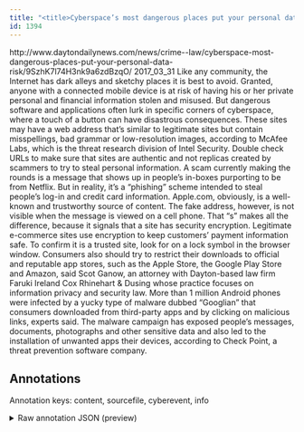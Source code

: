```yaml
---
title: "<title>Cyberspace’s most dangerous places put your personal data at risk</title>"
id: 1394
---
```


<title>Cyberspace’s most dangerous places put your personal data at risk</title>
<source> http://www.daytondailynews.com/news/crime--law/cyberspace-most-dangerous-places-put-your-personal-data-risk/9SzhK7l74H3nk9a6zdBzqO/ </source>
<date> 2017_03_31 </date>
<text>
Like any community, the Internet has dark alleys and sketchy places it is best to avoid.
Granted, anyone with a connected mobile device is at risk of having his or her private personal and financial information stolen and misused.
But dangerous software and applications often lurk in specific corners of cyberspace, where a touch of a button can have disastrous consequences.
These sites may have a web address that’s similar to legitimate sites but contain misspellings, bad grammar or low-resolution images, according to McAfee Labs, which is the threat research division of Intel Security.
Double check URLs to make sure that sites are authentic and not replicas created by scammers to try to steal personal information.
A scam currently making the rounds is a message that shows up in people’s in-boxes purporting to be from Netflix.
But in reality, it’s a “phishing” scheme intended to steal people’s log-in and credit card information.
Apple.com, obviously, is a well-known and trustworthy source of content.
The fake address, however, is not visible when the message is viewed on a cell phone.
That “s” makes all the difference, because it signals that a site has security encryption.
Legitimate e-commerce sites use encryption to keep customers’ payment information safe.
To confirm it is a trusted site, look for on a lock symbol in the browser window.
Consumers also should try to restrict their downloads to official and reputable app stores, such as the Apple Store, the Google Play Store and Amazon, said Scot Ganow, an attorney with Dayton-based law firm Faruki Ireland Cox Rhinehart & Dusing whose practice focuses on information privacy and security law.
More than 1 million Android phones were infected by a yucky type of malware dubbed “Googlian” that consumers downloaded from third-party apps and by clicking on malicious links, experts said.
The malware campaign has exposed people’s messages, documents, photographs and other sensitive data and also led to the installation of unwanted apps their devices, according to Check Point, a threat prevention software company.
</text>



## Annotations

Annotation keys: content, sourcefile, cyberevent, info

<details>
<summary>Raw annotation JSON (preview)</summary>

```json
{
  "content": "Like any community, the Internet has dark alleys and sketchy places it is best to avoid. Granted, anyone with a connected mobile device is at risk of having his or her private personal and financial information stolen and misused. But dangerous software and applications often lurk in specific corners of cyberspace, where a touch of a button can have disastrous consequences. These sites may have a web address that\u2019s similar to legitimate sites but contain misspellings, bad grammar or low-resolution images, according to McAfee Labs, which is the threat research division of Intel Security. Double check URLs to make sure that sites are authentic and not replicas created by scammers to try to steal personal information. A scam currently making the rounds is a message that shows up in people\u2019s in-boxes purporting to be from Netflix. But in reality, it\u2019s a \u201cphishing\u201d scheme intended to steal people\u2019s log-in and credit card information. Apple.com, obviously, is a well-known and trustworthy source of content. The fake address, however, is not visible when the message is viewed on a cell phone. That \u201cs\u201d makes all the difference, because it signals that a site has security encryption. Legitimate e-commerce sites use encryption to keep customers\u2019 payment information safe. To confirm it is a trusted site, look for on a lock symbol in the browser window. Consumers also should try to restrict their downloads to official and reputable app stores, such as the Apple Store, the Google Play Store and Amazon, said Scot Ganow, an attorney with Dayton-based law firm Faruki Ireland Cox Rhinehart & Dusing whose practice focuses on information privacy and security law. More than 1 million Android phones were infected by a yucky type of malware dubbed \u201cGooglian\u201d that consumers downloaded from third-party apps and by clicking on malicious links, experts said. The malware campaign has exposed people\u2019s messages, documents, photographs and other sensitive data and also led to the installation of unwanted apps their devices, according to Check Point, a threat prevention software company.",
  "sourcefile": "1394.txt",
  "cyberevent": {
    "hopper": [
      {
        "index": 0,
        "relation": "Same",
        "events": [
          {
            "index": "E3",
            "type": "Attack",
            "realis": "Actual",
            "nugget": {
              "startOffset": 808,
              "index": "T8",
              "endOffset": 824,
              "text": "purporting to be"
            },
            "argument": [
              {
                "index": "T10",
                "text": "a message",
                "endOffset": 772,
                "role": {
                  "type": "Tool"
                },
                "startOffset": 763,
                "type": "File"
              },
              {
                "index": "T9",
                "external_reference": {
                  "dbpediaURI": "http://dbpedia.org/resource/Netflix",
                  "wikidataid": "Q907311"
                },
                "endOffset": 837,
                "role": {
                  "type": "Trusted-Entity"
                },
                "text": "Netflix",
                "startOffset": 830,
                "type": "Organization"
              },
              {
                "index": "T11",
                "text": "people",
                "endOffset": 796,
                "role": {
                  "type": "Victim"
                },
                "startOffset": 790,
                "type": "Person"
              }
            ],
            "subtype": "Phishing"
          },
          {
            "index": "E4",
            "type": "Attack",
            "realis": "Actual",
            "nugget": {
              "startOffset": 860,
              "index": "T12",
              "endOffset": 879,
              "text": "a \u201cphishing\u201d scheme"
            },
       
```
</details>
